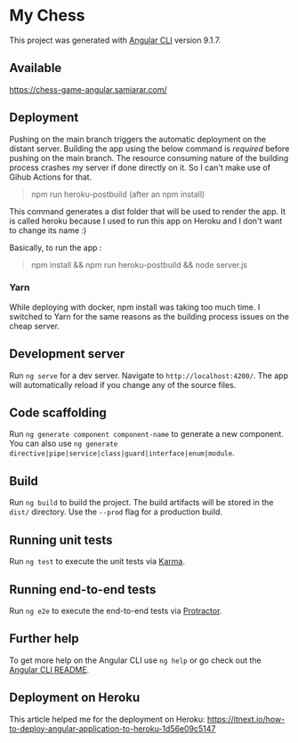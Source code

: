# My Chess

This project was generated with [Angular CLI](https://github.com/angular/angular-cli) version 9.1.7.

## Available

https://chess-game-angular.samiarar.com/

## Deployment

Pushing on the main branch triggers the automatic deployment on the distant server. Building the app using the below command is _required_ before pushing on the main branch. The resource consuming nature of the building process crashes my server if done directly on it. So I can't make use of Gihub Actions for that.

> npm run heroku-postbuild (after an npm install)

This command generates a dist folder that will be used to render the app. It is called heroku because I used to run this app on Heroku and I don't want to change its name :)

Basically, to run the app :

> npm install && npm run heroku-postbuild && node server.js

### Yarn

While deploying with docker, npm install was taking too much time. I switched to Yarn for the same reasons as the building process issues on the cheap server.

## Development server

Run `ng serve` for a dev server. Navigate to `http://localhost:4200/`. The app will automatically reload if you change any of the source files.

## Code scaffolding

Run `ng generate component component-name` to generate a new component. You can also use `ng generate directive|pipe|service|class|guard|interface|enum|module`.

## Build

Run `ng build` to build the project. The build artifacts will be stored in the `dist/` directory. Use the `--prod` flag for a production build.

## Running unit tests

Run `ng test` to execute the unit tests via [Karma](https://karma-runner.github.io).

## Running end-to-end tests

Run `ng e2e` to execute the end-to-end tests via [Protractor](http://www.protractortest.org/).

## Further help

To get more help on the Angular CLI use `ng help` or go check out the [Angular CLI README](https://github.com/angular/angular-cli/blob/master/README.md).

## Deployment on Heroku

This article helped me for the deployment on Heroku: https://itnext.io/how-to-deploy-angular-application-to-heroku-1d56e09c5147
